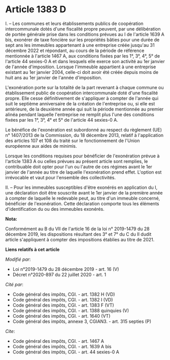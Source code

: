 # Article 1383 D

I. – Les communes et leurs établissements publics de coopération intercommunale dotés d'une fiscalité propre peuvent, par une
délibération de portée générale prise dans les conditions prévues au I de l'article 1639 A bis, exonérer de taxe foncière sur
les propriétés bâties pour une durée de sept ans les immeubles appartenant à une entreprise créée jusqu'au 31 décembre 2022
et répondant, au cours de la période de référence mentionnée à l'article 1467 A, aux conditions fixées par les 1°, 3°, 4°, 5°
de l'article 44 sexies-0 A et dans lesquels elle exerce son activité au 1er janvier de l'année d'imposition. Lorsque
l'immeuble appartient à une entreprise existant au 1er janvier 2004, celle-ci doit avoir été créée depuis moins de huit ans
au 1er janvier de l'année d'imposition.

L'exonération porte sur la totalité de la part revenant à chaque commune ou établissement public de coopération
intercommunale doté d'une fiscalité propre. Elle cesse définitivement de s'appliquer à compter de l'année qui suit le
septième anniversaire de la création de l'entreprise ou, si elle est antérieure, de la deuxième année qui suit la période
mentionnée au premier alinéa pendant laquelle l'entreprise ne remplit plus l'une des conditions fixées par les 1°, 3°, 4° et
5° de l'article 44 sexies-0 A.

Le bénéfice de l'exonération est subordonné au respect du règlement (UE) n° 1407/2013 de la Commission, du 18 décembre 2013,
relatif à l'application des articles 107 et 108 du traité sur le fonctionnement de l'Union européenne aux aides de minimis.

Lorsque les conditions requises pour bénéficier de l'exonération prévue à l'article 1383 A ou celles prévues au présent
article sont remplies, le contribuable doit opter pour l'un ou l'autre de ces régimes avant le 1er janvier de l'année au
titre de laquelle l'exonération prend effet. L'option est irrévocable et vaut pour l'ensemble des collectivités.

II. – Pour les immeubles susceptibles d'être exonérés en application du I, une déclaration doit être souscrite avant le 1er
janvier de la première année à compter de laquelle le redevable peut, au titre d'un immeuble concerné, bénéficier de
l'exonération. Cette déclaration comporte tous les éléments d'identification du ou des immeubles exonérés.

**Nota:**

Conformément au B du VII de l'article 16 de la loi n° 2019-1479 du 28 décembre 2019, les dispositions résultant des 3° et 7°
du C du II dudit article s'appliquent à compter des impositions établies au titre de 2021.

**Liens relatifs à cet article**

_Modifié par_:

  - Loi n°2019-1479 du 28 décembre 2019 - art. 16 (V)
  - Décret n°2020-897 du 22 juillet 2020 - art. 1

_Cité par_:

  - Code général des impôts, CGI. - art. 1382 H (VD)
  - Code général des impôts, CGI. - art. 1382 I (VD)
  - Code général des impôts, CGI. - art. 1383 F (VT)
  - Code général des impôts, CGI. - art. 1388 quinquies (V)
  - Code général des impôts, CGI. - art. 1640 (VT)
  - Code général des impôts, annexe 3, CGIAN3. - art. 315 septies (P)

_Cite_:

  - Code général des impôts, CGI. - art. 1467 A
  - Code général des impôts, CGI. - art. 1639 A bis
  - Code général des impôts, CGI. - art. 44 sexies-0 A
